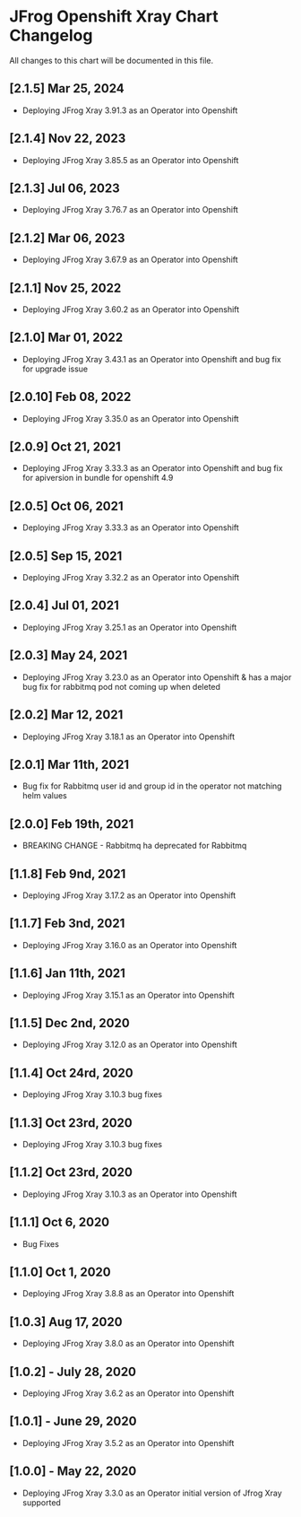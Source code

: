# JFrog Openshift Xray Chart Changelog

All changes to this chart will be documented in this file.

## [2.1.5] Mar 25, 2024

- Deploying JFrog Xray 3.91.3 as an Operator into Openshift

## [2.1.4] Nov 22, 2023

- Deploying JFrog Xray 3.85.5 as an Operator into Openshift

## [2.1.3] Jul 06, 2023

- Deploying JFrog Xray 3.76.7 as an Operator into Openshift

## [2.1.2] Mar 06, 2023

- Deploying JFrog Xray 3.67.9 as an Operator into Openshift

## [2.1.1] Nov 25, 2022

- Deploying JFrog Xray 3.60.2 as an Operator into Openshift

## [2.1.0] Mar 01, 2022

- Deploying JFrog Xray 3.43.1 as an Operator into Openshift and bug fix for upgrade issue

## [2.0.10] Feb 08, 2022

- Deploying JFrog Xray 3.35.0 as an Operator into Openshift

## [2.0.9] Oct 21, 2021

- Deploying JFrog Xray 3.33.3 as an Operator into Openshift and bug fix for apiversion in bundle for openshift 4.9

## [2.0.5] Oct 06, 2021

- Deploying JFrog Xray 3.33.3 as an Operator into Openshift

## [2.0.5] Sep 15, 2021

- Deploying JFrog Xray 3.32.2 as an Operator into Openshift

## [2.0.4] Jul 01, 2021

- Deploying JFrog Xray 3.25.1 as an Operator into Openshift

## [2.0.3] May 24, 2021

- Deploying JFrog Xray 3.23.0 as an Operator into Openshift & has a major bug fix for rabbitmq pod not coming up when deleted

## [2.0.2] Mar 12, 2021

- Deploying JFrog Xray 3.18.1 as an Operator into Openshift

## [2.0.1] Mar 11th, 2021

- Bug fix for Rabbitmq user id and group id in the operator not matching helm values

## [2.0.0] Feb 19th, 2021

- BREAKING CHANGE - Rabbitmq ha deprecated for Rabbitmq

## [1.1.8] Feb 9nd, 2021

- Deploying JFrog Xray 3.17.2 as an Operator into Openshift

## [1.1.7] Feb 3nd, 2021

- Deploying JFrog Xray 3.16.0 as an Operator into Openshift

## [1.1.6] Jan 11th, 2021

- Deploying JFrog Xray 3.15.1 as an Operator into Openshift

## [1.1.5] Dec 2nd, 2020

- Deploying JFrog Xray 3.12.0 as an Operator into Openshift

## [1.1.4] Oct 24rd, 2020

- Deploying JFrog Xray 3.10.3 bug fixes

## [1.1.3] Oct 23rd, 2020

- Deploying JFrog Xray 3.10.3 bug fixes

## [1.1.2] Oct 23rd, 2020

- Deploying JFrog Xray 3.10.3 as an Operator into Openshift

## [1.1.1] Oct 6, 2020

- Bug Fixes

## [1.1.0] Oct 1, 2020

- Deploying JFrog Xray 3.8.8 as an Operator into Openshift

## [1.0.3] Aug 17, 2020

- Deploying JFrog Xray 3.8.0 as an Operator into Openshift

## [1.0.2] - July 28, 2020

- Deploying JFrog Xray 3.6.2 as an Operator into Openshift

## [1.0.1] - June 29, 2020

- Deploying JFrog Xray 3.5.2 as an Operator into Openshift

## [1.0.0] - May 22, 2020

- Deploying JFrog Xray 3.3.0 as an Operator initial version of Jfrog Xray supported
